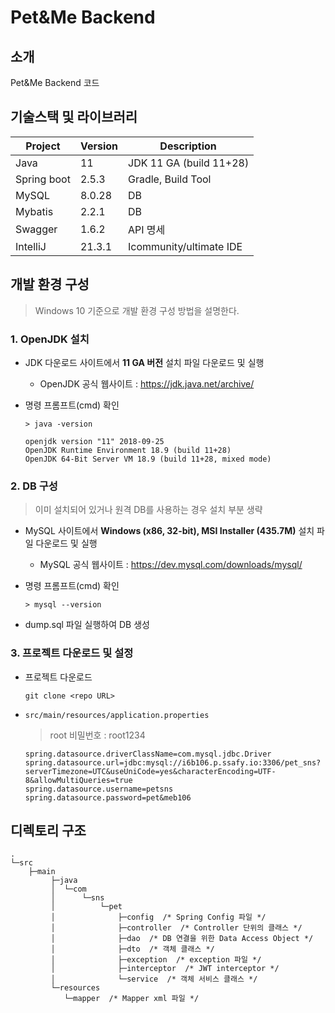 # Pet&Me Backend

## 소개

Pet&Me Backend 코드

## 기술스택 및 라이브러리

| Project     | Version | Description              |
| ----------- | ------- | ------------------------ |
| Java        | 11      | JDK 11 GA (build 11+28)  |
| Spring boot | 2.5.3   | Gradle, Build Tool       |
| MySQL       | 8.0.28  | DB                       |
| Mybatis     | 2.2.1   | DB                       |
| Swagger     | 1.6.2   | API 명세                 |
| IntelliJ    | 21.3.1  | Icommunity/ultimate  IDE |

## 개발 환경 구성

> Windows 10 기준으로 개발 환경 구성 방법을 설명한다.

### 1. OpenJDK 설치

- JDK 다운로드 사이트에서 **11 GA 버전** 설치 파일 다운로드 및 실행

  - OpenJDK 공식 웹사이트 : https://jdk.java.net/archive/

- 명령 프롬프트(cmd) 확인

  ```shell
  > java -version
  ```

  ```shell
  openjdk version "11" 2018-09-25
  OpenJDK Runtime Environment 18.9 (build 11+28)
  OpenJDK 64-Bit Server VM 18.9 (build 11+28, mixed mode)
  ```

### 2. DB 구성 

> 이미 설치되어 있거나 원격 DB를 사용하는 경우 설치 부분 생략

- MySQL 사이트에서 **Windows (x86, 32-bit), MSI Installer (435.7M)** 설치 파일 다운로드 및 실행
  -  MySQL 공식 웹사이트 : https://dev.mysql.com/downloads/mysql/

- 명령 프롬프트(cmd) 확인

  ```shell
  > mysql --version
  ```

- dump.sql 파일 실행하여 DB 생성

### 3. 프로젝트 다운로드 및 설정

- 프로젝트 다운로드

  ```shell
  git clone <repo URL>
  ```

- `src/main/resources/application.properties` 

  > root 비밀번호 : root1234
  
  ```properties
  spring.datasource.driverClassName=com.mysql.jdbc.Driver
  spring.datasource.url=jdbc:mysql://i6b106.p.ssafy.io:3306/pet_sns?serverTimezone=UTC&useUniCode=yes&characterEncoding=UTF-8&allowMultiQueries=true
  spring.datasource.username=petsns
  spring.datasource.password=pet&meb106
  ```

## 디렉토리 구조

```
.
└─src
    ├─main
         ├─java
         │  └─com
         │      └─sns
         │          └─pet
         │              ├─config  /* Spring Config 파일 */
         │              ├─controller  /* Controller 단위의 클래스 */
         │              ├─dao  /* DB 연결을 위한 Data Access Object */
         │              ├─dto  /* 객체 클래스 */
         │              ├─exception  /* exception 파일 */	
         │              ├─interceptor  /* JWT interceptor */	
         │              └─service  /* 객체 서비스 클래스 */
         └─resources
         	└─mapper  /* Mapper xml 파일 */
```

